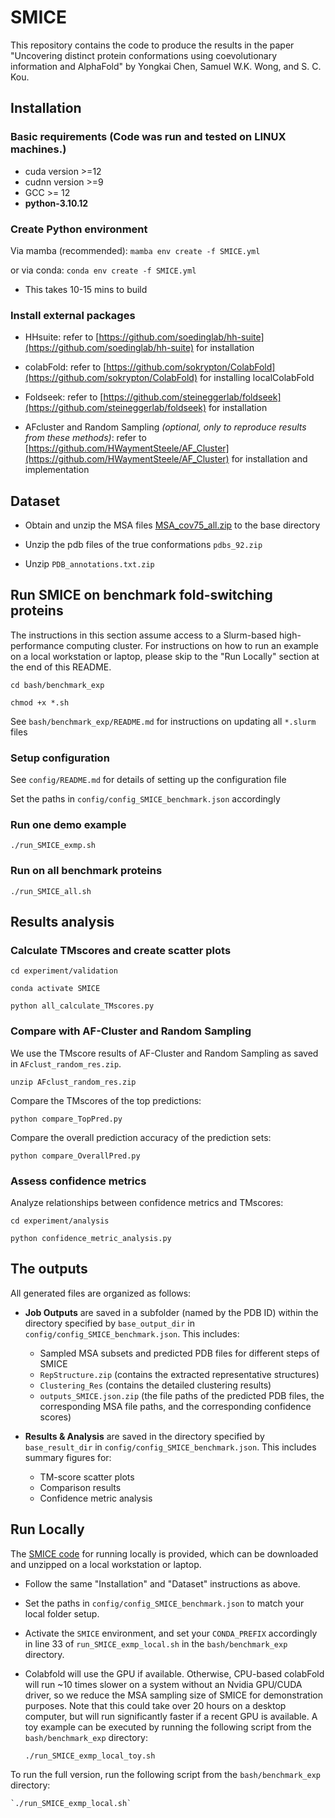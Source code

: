 # SMICE

This repository contains the code to produce the results in the paper "Uncovering distinct protein conformations using coevolutionary information and AlphaFold" by Yongkai Chen, Samuel W.K. Wong, and S. C. Kou.

## Installation

### Basic requirements (Code was run and tested on LINUX machines.)

* cuda version >=12
* cudnn version >=9
* GCC >= 12
* **python-3.10.12**
 
### Create Python environment
Via mamba (recommended): `mamba env create -f SMICE.yml`

or via conda: `conda env create -f SMICE.yml`

 - This takes 10-15 mins to build

### Install external packages

* HHsuite: refer to [https://github.com/soedinglab/hh-suite](https://github.com/soedinglab/hh-suite) for installation

* colabFold: refer to [https://github.com/sokrypton/ColabFold](https://github.com/sokrypton/ColabFold) for installing localColabFold

* Foldseek: refer to [https://github.com/steineggerlab/foldseek](https://github.com/steineggerlab/foldseek) for installation

* AFcluster and Random Sampling *(optional, only to reproduce results from these methods)*: refer to [https://github.com/HWaymentSteele/AF_Cluster](https://github.com/HWaymentSteele/AF_Cluster) for installation and implementation

## Dataset
- Obtain and unzip the MSA files [MSA_cov75_all.zip](https://drive.google.com/file/d/1sTRjkz6UXTvQKDi33I8Xx3jcCd0O8a1S/view?usp=drive_link) to the base directory

- Unzip the pdb files of the true conformations `pdbs_92.zip`

- Unzip `PDB_annotations.txt.zip`

## Run SMICE on benchmark fold-switching proteins
The instructions in this section assume access to a Slurm-based high-performance computing cluster. For instructions on how to run an example on a local workstation or laptop, please skip to the "Run Locally" section at the end of this README.

`cd bash/benchmark_exp`

`chmod +x *.sh`

See `bash/benchmark_exp/README.md` for instructions on updating all `*.slurm` files

### Setup configuration ###

See `config/README.md` for details of setting up the configuration file

Set the paths in `config/config_SMICE_benchmark.json` accordingly


### Run one demo example ###
`./run_SMICE_exmp.sh`

### Run on all benchmark proteins ###
`./run_SMICE_all.sh`

## Results analysis ##

### Calculate TMscores and create scatter plots
`cd experiment/validation`

`conda activate SMICE`

`python all_calculate_TMscores.py`

### Compare with AF-Cluster and Random Sampling
We use the TMscore results of AF-Cluster and Random Sampling as saved in `AFclust_random_res.zip`.

`unzip AFclust_random_res.zip`

Compare the TMscores of the top predictions:

`python compare_TopPred.py` 

Compare the overall prediction accuracy of the prediction sets:

`python compare_OverallPred.py` 

### Assess confidence metrics

Analyze relationships between confidence metrics and TMscores:

`cd experiment/analysis`

`python confidence_metric_analysis.py`


## The outputs
All generated files are organized as follows:

*   **Job Outputs** are saved in a subfolder (named by the PDB ID) within the directory specified by `base_output_dir` in `config/config_SMICE_benchmark.json`. This includes:
    *   Sampled MSA subsets and predicted PDB files for different steps of SMICE
    *   `RepStructure.zip` (contains the extracted representative structures)
    *   `Clustering_Res` (contains the detailed clustering results)
    *   `outputs_SMICE.json.zip` (the file paths of the predicted PDB files, the corresponding MSA file paths, and the corresponding confidence scores)

*   **Results & Analysis** are saved in the directory specified by `base_result_dir` in `config/config_SMICE_benchmark.json`. This includes summary figures for:
    *   TM-score scatter plots
    *   Comparison results
    *   Confidence metric analysis
 
## Run Locally
The [SMICE code](https://drive.google.com/file/d/1EWiAxNt7OiNrWYUrvmZ-3AmYRp2YcKGs/view?usp=drive_link) for running locally is provided, which can be downloaded and unzipped on a local workstation or laptop.

* Follow the same "Installation" and "Dataset" instructions as above.

* Set the paths in `config/config_SMICE_benchmark.json` to match your local folder setup.

* Activate the `SMICE` environment, and set your `CONDA_PREFIX` accordingly in line 33 of `run_SMICE_exmp_local.sh` in the `bash/benchmark_exp` directory.

* Colabfold will use the GPU if available. Otherwise, CPU-based colabFold will run ~10 times slower on a system without an Nvidia GPU/CUDA driver, so we reduce the MSA sampling size of SMICE for demonstration purposes. Note that this could take over 20 hours on a desktop computer, but will run significantly faster if a recent GPU is available.  A toy example can be executed by running the following script from the `bash/benchmark_exp` directory:

    `./run_SMICE_exmp_local_toy.sh`

To run the full version, run the following script from the `bash/benchmark_exp` directory:

    `./run_SMICE_exmp_local.sh`
